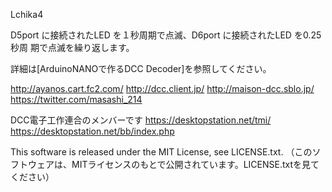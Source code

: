 Lchika4

D5port に接続されたLED を１秒周期で点滅、D6port に接続されたLED を0.25 秒周
期で点滅を繰り返します。

詳細は[ArduinoNANOで作るDCC Decoder]を参照してください。

http://ayanos.cart.fc2.com/ http://dcc.client.jp/ http://maison-dcc.sblo.jp/ https://twitter.com/masashi_214

DCC電子工作連合のメンバーです
https://desktopstation.net/tmi/ https://desktopstation.net/bb/index.php

This software is released under the MIT License, see LICENSE.txt.
（このソフトウェアは、MITライセンスのもとで公開されています。LICENSE.txtを見てください）
